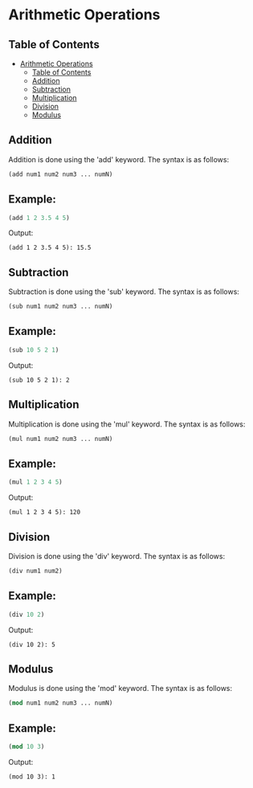 # Arithmetic Operations

## Table of Contents
- [Arithmetic Operations](#arithmetic-operations)
  - [Table of Contents](#table-of-contents)
  - [Addition](#addition)
  - [Subtraction](#subtraction)
  - [Multiplication](#multiplication)
  - [Division](#division)
  - [Modulus](#modulus)

## Addition
Addition is done using the 'add' keyword. The syntax is as follows:
```lisp
(add num1 num2 num3 ... numN)
```
## Example:
```lisp
(add 1 2 3.5 4 5)
```
Output:
```
(add 1 2 3.5 4 5): 15.5
```

## Subtraction
Subtraction is done using the 'sub' keyword. The syntax is as follows:
```lisp
(sub num1 num2 num3 ... numN)
```

## Example:
```lisp
(sub 10 5 2 1)
```
Output:
```
(sub 10 5 2 1): 2 
```

## Multiplication
Multiplication is done using the 'mul' keyword. The syntax is as follows:
```lisp
(mul num1 num2 num3 ... numN)
```

## Example:
```lisp
(mul 1 2 3 4 5)
```
Output:
```
(mul 1 2 3 4 5): 120
```

## Division
Division is done using the 'div' keyword. The syntax is as follows:
```lisp
(div num1 num2)
```

## Example:
```lisp
(div 10 2)
```
Output:
```
(div 10 2): 5
```


## Modulus
Modulus is done using the 'mod' keyword. The syntax is as follows:
```lisp
(mod num1 num2 num3 ... numN)
```

## Example:
```lisp
(mod 10 3)
```
Output:
```
(mod 10 3): 1
```